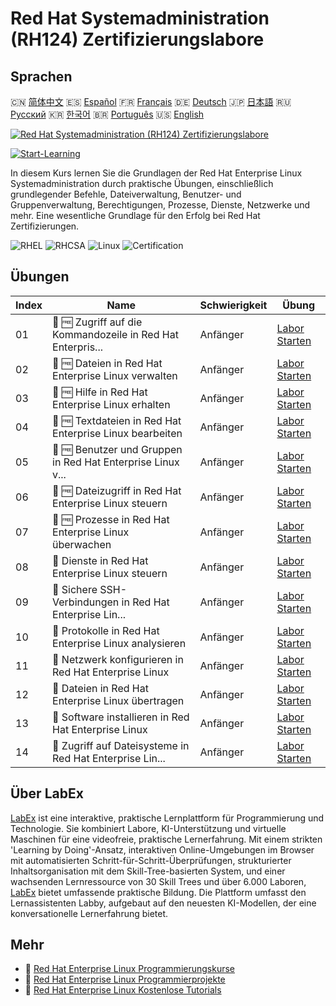 # Red Hat Systemadministration (RH124) Zertifizierungslabore

## Sprachen

🇨🇳 [简体中文](README_zh.md) 🇪🇸 [Español](README_es.md) 🇫🇷 [Français](README_fr.md) 🇩🇪 [Deutsch](README_de.md) 🇯🇵 [日本語](README_ja.md) 🇷🇺 [Русский](README_ru.md) 🇰🇷 [한국어](README_ko.md) 🇧🇷 [Português](README_pt.md) 🇺🇸 [English](README.md) 

[![Red Hat Systemadministration (RH124) Zertifizierungslabore](https://cover-creator.labex.io/red-hat-system-administration-rh124-labs.png?lang=de)](https://labex.io/de/courses/red-hat-system-administration-rh124-labs)

[![Start-Learning](https://img.shields.io/badge/Start-Learning-whitesmoke?style=for-the-badge)](https://labex.io/de/courses/red-hat-system-administration-rh124-labs)

In diesem Kurs lernen Sie die Grundlagen der Red Hat Enterprise Linux Systemadministration durch praktische Übungen, einschließlich grundlegender Befehle, Dateiverwaltung, Benutzer- und Gruppenverwaltung, Berechtigungen, Prozesse, Dienste, Netzwerke und mehr. Eine wesentliche Grundlage für den Erfolg bei Red Hat Zertifizierungen.

![RHEL](https://img.shields.io/badge/RHEL-whitesmoke?style=for-the-badge&logo=rhel)
![RHCSA](https://img.shields.io/badge/RHCSA-whitesmoke?style=for-the-badge&logo=rhcsa)
![Linux](https://img.shields.io/badge/Linux-whitesmoke?style=for-the-badge&logo=linux)
![Certification](https://img.shields.io/badge/Certification-whitesmoke?style=for-the-badge&logo=certification)


## Übungen

|   Index | Name                                                        | Schwierigkeit   | Übung                                                                                                                                                                                |
|---------|-------------------------------------------------------------|-----------------|--------------------------------------------------------------------------------------------------------------------------------------------------------------------------------------|
|      01 | 🧩 🆓 Zugriff auf die Kommandozeile in Red Hat Enterpris... | Anfänger        | <a target='_blank' href='https://labex.io/de/labs/rhel-access-command-line-in-red-hat-enterprise-linux-588454?course=red-hat-system-administration-rh124-labs'>Labor Starten</a>     |
|      02 | 🧩 🆓 Dateien in Red Hat Enterprise Linux verwalten         | Anfänger        | <a target='_blank' href='https://labex.io/de/labs/rhel-manage-files-in-red-hat-enterprise-linux-588463?course=red-hat-system-administration-rh124-labs'>Labor Starten</a>            |
|      03 | 🧩 🆓 Hilfe in Red Hat Enterprise Linux erhalten            | Anfänger        | <a target='_blank' href='https://labex.io/de/labs/rhel-get-help-in-red-hat-enterprise-linux-588461?course=red-hat-system-administration-rh124-labs'>Labor Starten</a>                |
|      04 | 🧩 🆓 Textdateien in Red Hat Enterprise Linux bearbeiten    | Anfänger        | <a target='_blank' href='https://labex.io/de/labs/rhel-edit-text-files-in-red-hat-enterprise-linux-588460?course=red-hat-system-administration-rh124-labs'>Labor Starten</a>         |
|      05 | 🧩 🆓 Benutzer und Gruppen in Red Hat Enterprise Linux v... | Anfänger        | <a target='_blank' href='https://labex.io/de/labs/rhel-manage-users-and-groups-in-red-hat-enterprise-linux-588464?course=red-hat-system-administration-rh124-labs'>Labor Starten</a> |
|      06 | 🧩 🆓 Dateizugriff in Red Hat Enterprise Linux steuern      | Anfänger        | <a target='_blank' href='https://labex.io/de/labs/rhel-control-file-access-in-red-hat-enterprise-linux-588458?course=red-hat-system-administration-rh124-labs'>Labor Starten</a>     |
|      07 | 🧩 🆓 Prozesse in Red Hat Enterprise Linux überwachen       | Anfänger        | <a target='_blank' href='https://labex.io/de/labs/rhel-monitor-processes-in-red-hat-enterprise-linux-588465?course=red-hat-system-administration-rh124-labs'>Labor Starten</a>       |
|      08 | 🧩  Dienste in Red Hat Enterprise Linux steuern             | Anfänger        | <a target='_blank' href='https://labex.io/de/labs/rhel-control-services-in-red-hat-enterprise-linux-588459?course=red-hat-system-administration-rh124-labs'>Labor Starten</a>        |
|      09 | 🧩  Sichere SSH-Verbindungen in Red Hat Enterprise Lin...   | Anfänger        | <a target='_blank' href='https://labex.io/de/labs/rhel-secure-ssh-in-red-hat-enterprise-linux-588466?course=red-hat-system-administration-rh124-labs'>Labor Starten</a>              |
|      10 | 🧩  Protokolle in Red Hat Enterprise Linux analysieren      | Anfänger        | <a target='_blank' href='https://labex.io/de/labs/rhel-analyze-logs-in-red-hat-enterprise-linux-588456?course=red-hat-system-administration-rh124-labs'>Labor Starten</a>            |
|      11 | 🧩  Netzwerk konfigurieren in Red Hat Enterprise Linux      | Anfänger        | <a target='_blank' href='https://labex.io/de/labs/rhel-configure-networking-in-red-hat-enterprise-linux-588457?course=red-hat-system-administration-rh124-labs'>Labor Starten</a>    |
|      12 | 🧩  Dateien in Red Hat Enterprise Linux übertragen          | Anfänger        | <a target='_blank' href='https://labex.io/de/labs/rhel-transfer-files-in-red-hat-enterprise-linux-588467?course=red-hat-system-administration-rh124-labs'>Labor Starten</a>          |
|      13 | 🧩  Software installieren in Red Hat Enterprise Linux       | Anfänger        | <a target='_blank' href='https://labex.io/de/labs/rhel-install-software-in-red-hat-enterprise-linux-588462?course=red-hat-system-administration-rh124-labs'>Labor Starten</a>        |
|      14 | 🧩  Zugriff auf Dateisysteme in Red Hat Enterprise Lin...   | Anfänger        | <a target='_blank' href='https://labex.io/de/labs/rhel-access-file-systems-in-red-hat-enterprise-linux-588455?course=red-hat-system-administration-rh124-labs'>Labor Starten</a>     |

## Über LabEx

[LabEx](https://labex.io) ist eine interaktive, praktische Lernplattform für Programmierung und Technologie. Sie kombiniert Labore, KI-Unterstützung und virtuelle Maschinen für eine videofreie, praktische Lernerfahrung. Mit einem strikten 'Learning by Doing'-Ansatz, interaktiven Online-Umgebungen im Browser mit automatisierten Schritt-für-Schritt-Überprüfungen, strukturierter Inhaltsorganisation mit dem Skill-Tree-basierten System, und einer wachsenden Lernressource von 30 Skill Trees und über 6.000 Laboren, [LabEx](https://labex.io) bietet umfassende praktische Bildung. Die Plattform umfasst den Lernassistenten Labby, aufgebaut auf den neuesten KI-Modellen, der eine konversationelle Lernerfahrung bietet.

## Mehr

- 🔗 [Red Hat Enterprise Linux Programmierungskurse](https://github.com/labex-labs/awesome-programming-courses)
- 🔗 [Red Hat Enterprise Linux Programmierprojekte](https://github.com/labex-labs/awesome-programming-projects)
- 🔗 [Red Hat Enterprise Linux Kostenlose Tutorials](https://github.com/labex-labs/rhel-free-tutorials)

